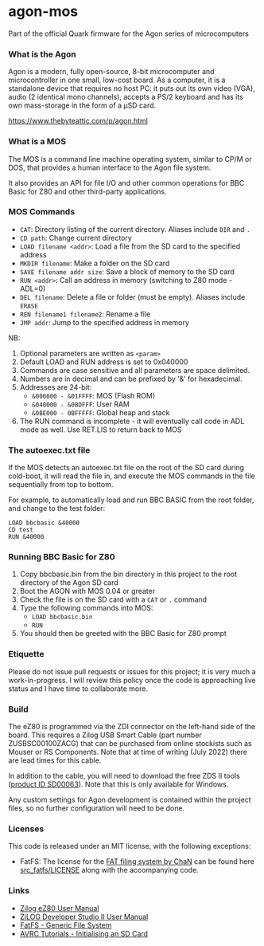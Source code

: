 # agon-mos

Part of the official Quark firmware for the Agon series of microcomputers

### What is the Agon

Agon is a modern, fully open-source, 8-bit microcomputer and microcontroller in one small, low-cost board. As a computer, it is a standalone device that requires no host PC: it puts out its own video (VGA), audio (2 identical mono channels), accepts a PS/2 keyboard and has its own mass-storage in the form of a µSD card.

https://www.thebyteattic.com/p/agon.html

### What is a MOS

The MOS is a command line machine operating system, similar to CP/M or DOS, that provides a human interface to the Agon file system.

It also provides an API for file I/O and other common operations for BBC Basic for Z80 and other third-party applications.

### MOS Commands

* `CAT`: Directory listing of the current directory. Aliases include `DIR` and `.`
* `CD path`: Change current directory
* `LOAD filename <addr>`: Load a file from the SD card to the specified address
* `MKDIR filename`: Make a folder on the SD card
* `SAVE filename addr size`: Save a block of memory to the SD card
* `RUN <addr>`: Call an address in memory (switching to Z80 mode - ADL=0)
* `DEL filename`: Delete a file or folder (must be empty). Aliases include `ERASE`
* `REN filename1 filename2`: Rename a file
* `JMP addr`: Jump to the specified address in memory

NB:

1. Optional parameters are written as `<param>`
2. Default LOAD and RUN address is set to 0x040000
3. Commands are case sensitive and all parameters are space delimited.
4. Numbers are in decimal and can be prefixed by '&' for hexadecimal.
5. Addresses are 24-bit:
	- `&000000 - &01FFFF`: MOS (Flash ROM)
	- `&040000 - &0BDFFF`: User RAM
	- `&0BE000 - 0BFFFFF`: Global heap and stack
6. The RUN command is incomplete - it will eventually call code in ADL mode as well. Use RET.LIS to return back to MOS 

### The autoexec.txt file

If the MOS detects an autoexec.txt file on the root of the SD card during cold-boot, it will read the file in, and execute the MOS commands in the file sequentially from top to bottom.

For example, to automatically load and run BBC BASIC from the root folder, and change to the test folder:

```
LOAD bbcbasic &40000
CD test
RUN &40000
```

### Running BBC Basic for Z80

1. Copy bbcbasic.bin from the bin directory in this project to the root directory of the Agon SD card
2. Boot the AGON with MOS 0.04 or greater
3. Check the file is on the SD card with a `CAT` or `.` command
4. Type the following commands into MOS:
	- `LOAD bbcbasic.bin`
	- `RUN`
5. You should then be greeted with the BBC Basic for Z80 prompt

### Etiquette

Please do not issue pull requests or issues for this project; it is very much a work-in-progress.
I will review this policy once the code is approaching live status and I have time to collaborate more.

### Build

The eZ80 is programmed via the ZDI connector on the left-hand side of the board. This requires a Zilog USB Smart Cable (part number ZUSBSC00100ZACG) that can be purchased from online stockists such as Mouser or RS Components. Note that at time of writing (July 2022) there are lead times for this cable.

In addition to the cable, you will need to download the free ZDS II tools ([product ID SD00063](https://zilog.com/index.php?option=com_zcm&task=view&soft_id=38&Itemid=74)). Note that this is only available for Windows.

Any custom settings for Agon development is contained within the project files, so no further configuration will need to be done.

### Licenses

This code is released under an MIT license, with the following exceptions:

* FatFS: The license for the [FAT filing system by ChaN](http://elm-chan.org/fsw/ff/00index_e.html) can be found here [src_fatfs/LICENSE](src_fatfs/LICENSE) along with the accompanying code.

### Links

- [Zilog eZ80 User Manual](http://www.zilog.com/docs/um0077.pdf)
- [ZiLOG Developer Studio II User Manual](http://www.zilog.com/docs/devtools/um0144.pdf)
- [FatFS - Generic File System](http://elm-chan.org/fsw/ff/00index_e.html)
- [AVRC Tutorials - Initialising an SD Card](http://www.rjhcoding.com/avrc-sd-interface-1.php)
